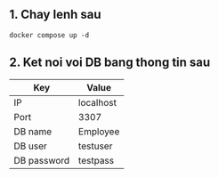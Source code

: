 ## 1. Chay lenh sau

```shell
docker compose up -d
```

## 2. Ket noi voi DB bang thong tin sau

| Key         | Value     |
|-------------|-----------|
| IP          | localhost |
| Port        | 3307      |
| DB name     | Employee  |
| DB user     | testuser  |
| DB password | testpass  |